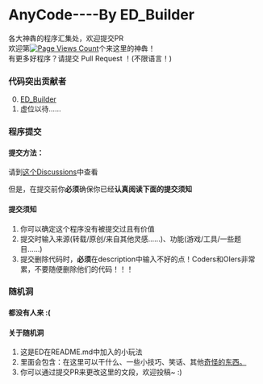 # AnyCode----By ED_Builder
各大神犇的程序汇集处，欢迎提交PR  
欢迎第[![Page Views Count](https://badges.toozhao.com/badges/01HDNMJSFWW6N8NC50VQ19STBA/blue.svg)](https://badges.toozhao.com/stats/01HDNMJSFWW6N8NC50VQ19STBA "Get your own page views count badge on badges.toozhao.com")个来这里的神犇！  
有更多好程序？请提交 Pull Request ！(不限语言！)
### 代码突出贡献者
0. [ED_Builder](https://github.com/Explorers874)
1. 虚位以待……
### 程序提交
#### 提交方法：
请到[这个Discussions](https://github.com/Explorers874/AnyCode/discussions/4)中查看

但是，在提交前你**必须**确保你已经**认真阅读下面的提交须知**
#### 提交须知
1. 你可以确定这个程序没有被提交过且有价值
2. 提交时输入来源(转载/原创/来自其他灵感......)、功能(游戏/工具/一些题目......)
3. 提交删除代码时，**必须**在description中输入不好的点！Coders和OIers非常累，不要随便删除他们的代码！！！
### 随机洞
#### 都没有人来 :(
#### 关于随机洞
1. 这是ED在README.md中加入的小玩法
2. 里面会包含：在这里可以干什么、一些小技巧、笑话、其他[奇怪的东西](https://www.bilibili.com/video/BV1GJ411x7h7)[。](https://www.luogu.com.cn/paste/dx5c2gm7)
3. 你可以通过提交PR来更改这里的文段，欢迎投稿~ :)
[](哎呀呀，被你发现了，如果你看到了这行文字，说明你正在查看README.md的源码。你就会从这里抢先进入解密剪切板！)
